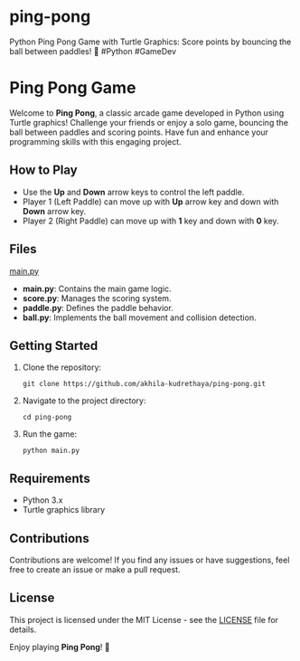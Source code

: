 # ping-pong
Python Ping Pong Game with Turtle Graphics: Score points by bouncing the ball between paddles! 🏓 #Python #GameDev

# Ping Pong Game

Welcome to **Ping Pong**, a classic arcade game developed in Python using Turtle graphics! Challenge your friends or enjoy a solo game, bouncing the ball between paddles and scoring points. Have fun and enhance your programming skills with this engaging project.

## How to Play

- Use the **Up** and **Down** arrow keys to control the left paddle.
- Player 1 (Left Paddle) can move up with **Up** arrow key and down with **Down** arrow key.
- Player 2 (Right Paddle) can move up with **1** key and down with **0** key.

## Files
[main.py](/main.py)

- **main.py**: Contains the main game logic.
- **score.py**: Manages the scoring system.
- **paddle.py**: Defines the paddle behavior.
- **ball.py**: Implements the ball movement and collision detection.

## Getting Started

1. Clone the repository:
   ```
   git clone https://github.com/akhila-kudrethaya/ping-pong.git
   ```
2. Navigate to the project directory:
   ```
   cd ping-pong
   ```
3. Run the game:
   ```
   python main.py
   ```

## Requirements

- Python 3.x
- Turtle graphics library

## Contributions

Contributions are welcome! If you find any issues or have suggestions, feel free to create an issue or make a pull request.

## License

This project is licensed under the MIT License - see the [LICENSE](LICENSE) file for details.

Enjoy playing **Ping Pong**! 🏓
